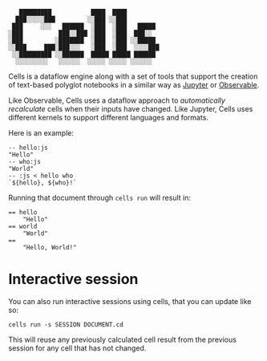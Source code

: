 ```
   █████████           ████  ████
  ███░░░░░███         ░░███ ░░███
 ███     ░░░   ██████  ░███  ░███   █████
░███          ███░░███ ░███  ░███  ███░░
░███         ░███████  ░███  ░███ ░░█████
░░███     ███░███░░░   ░███  ░███  ░░░░███
 ░░█████████ ░░██████  █████ █████ ██████
  ░░░░░░░░░   ░░░░░░  ░░░░░ ░░░░░ ░░░░░░

```

Cells is a dataflow engine along with a set of tools that
support the creation of text-based polyglot notebooks
in a similar way as [Jupyter](https://jupyter.org/) or [Observable](https://observablehq.com/).

Like Observable, Cells uses a dataflow approach to *automatically recalculate* cells when their inputs have changed. Like Jupyter, Cells uses different kernels to support different languages and formats.

Here is an example:

```
-- hello:js
"Hello"
-- who:js
"World"
-- :js < hello who
`${hello}, ${who}!`
```

Running that document through `cells run` will result in:

```
== hello
	"Hello"
== world
	"World"
==
	"Hello, World!"
```

# Interactive session

You can also run interactive sessions using cells, that you can
update like so:

`cells run -s SESSION DOCUMENT.cd`

This will reuse any previously calculated cell result from the previous
session for any cell that has not changed.
